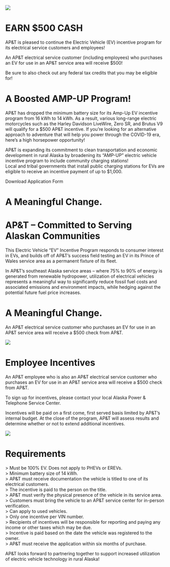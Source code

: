 ![](images/68c7e9f3da0aee0e6f8eb533c70256d13fa53ba7ca469cc0ac2068c39ed06617.jpg)  

# EARN \$500 CASH  

AP&T is pleased to continue the Electric Vehicle (EV) incentive program for its electrical service customers and employees!  

An AP&T electrical service customer (including employees) who purchases an EV for use in an AP&T service area will receive $\$500!$  

Be sure to also check out any federal tax credits that you may be eligible for!  

# A Boosted AMP-UP Program!  

AP&T has dropped the minimum battery size for its Amp-Up EV incentive program from 16 kWh to 14 kWh. As a result, various long-range electric motorcycles such as the Harley Davidson LiveWire, Zero SR, and Brutus V9 will qualify for a \$500 AP&T incentive. If you’re looking for an alternative approach to adventure that will help you power through the COVID-19 era, here’s a high horsepower opportunity!  

AP&T is expanding its commitment to clean transportation and economic development in rural Alaska by broadening its “AMP-UP” electric vehicle incentive program to include community charging stations!   
Local and tribal governments that install public charging stations for EVs are eligible to receive an incentive payment of up to \$1,000.  

Download Application Form  

# A Meaningful Change.  

# AP&T – Committed to Serving Alaskan Communities  

This Electric Vehicle “EV” Incentive Program responds to consumer interest in EVs, and builds off of AP&T’s success field testing an EV in its Prince of Wales service area as a permanent fixture of its fleet.  

In AP&T’s southeast Alaska service areas – where 75% to 90% of energy is generated from renewable hydropower, utilization of electrical vehicles represents a meaningful way to significantly reduce fossil fuel costs and associated emissions and environment impacts, while hedging against the potential future fuel price increases.  

# A Meaningful Change.  

An AP&T electrical service customer who purchases an EV for use in an AP&T service area will receive a $\$500$ check from AP&T.  

![](images/68c85a3ba7438d761e0f134abf077b08235a1528d5b5666ecdbff2c1d8f18a4f.jpg)  

# Employee Incentives  

An AP&T employee who is also an AP&T electrical service customer who purchases an EV for use in an AP&T service area will receive a $\$500$ check from AP&T.  

To sign up for incentives, please contact your local Alaska Power & Telephone Service Center.  

Incentives will be paid on a first come, first served basis limited by AP&T’s internal budget. At the close of the program, AP&T will assess results and determine whether or not to extend additional incentives.  

![](images/acc139f911a771895ae26d4681aae94ce70e7ee0b6e9b2e82daa8cf5887324dc.jpg)  

# Requirements  

$>$ Must be $100\%$ EV. Does not apply to PHEVs or EREVs.   
$>$ Minimum battery size of 14 kWh.   
$>$ AP&T must receive documentation the vehicle is titled to one of its electrical customers.   
$>$ The incentive is paid to the person on the title.   
$>$ AP&T must verify the physical presence of the vehicle in its service area.   
$>$ Customers must bring the vehicle to an AP&T service center for in-person verification.   
$>$ Can apply to used vehicles.   
$>$ Only one incentive per VIN number.   
$>$ Recipients of incentives will be responsible for reporting and paying any income or other taxes which may be due.   
$>$ Incentive is paid based on the date the vehicle was registered to the owner.   
$>$ AP&T must receive the application within six months of purchase.  

AP&T looks forward to partnering together to support increased utilization of electric vehicle technology in rural Alaska!  